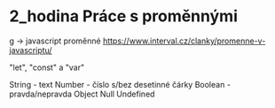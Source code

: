 # 2_hodina Práce s proměnnými

g -> javascript proměnné
https://www.interval.cz/clanky/promenne-v-javascriptu/

"let", "const" a "var"

String - text
Number - číslo s/bez desetinné čárky
Boolean - pravda/nepravda
Object
Null
Undefined


